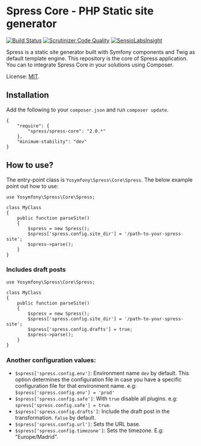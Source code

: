 Spress Core - PHP Static site generator
=======================================

[![Build Status](https://travis-ci.org/spress/Spress.png?branch=master)](https://travis-ci.org/spress/Spress)
[![Scrutinizer Code Quality](https://scrutinizer-ci.com/g/spress/Spress/badges/quality-score.png?b=master)](https://scrutinizer-ci.com/g/spress/Spress/?branch=master)
[![SensioLabsInsight](https://insight.sensiolabs.com/projects/1ea79d8e-894d-4cf5-8f64-c941376b3f77/mini.png)](https://insight.sensiolabs.com/projects/1ea79d8e-894d-4cf5-8f64-c941376b3f77)

Spress is a static site generator built with Symfony components and Twig as default template engine. This repository is the
core of Spress application. You can to integrate Spress Core in your solutions using Composer.

License: [MIT](https://github.com/yosymfony/Spress/blob/master/LICENSE).

Installation
------------
Add the following to your `composer.json` and run `composer update`.

```
{
    "require": {
        "spress/spress-core": "2.0.*"
    },
    "minimum-stability": "dev"
}
```

How to use?
-----------
The entry-point class is `Yosymfony\Spress\Core\Spress`. The below example point out how to use:

```
use Yosymfony\Spress\Core\Spress;

class MyClass
{
    public function parseSite()
    {
        $spress = new Spress();
        $spress['spress.config.site_dir'] = '/path-to-your-spress-site';
        $spress->parse();
    }
}
```

### Includes draft posts
```
use Yosymfony\Spress\Core\Spress;

class MyClass
{
    public function parseSite()
    {
        $spress = new Spress();
        $spress['spress.config.site_dir'] = '/path-to-your-spress-site';
        $spress['spress.config.drafts'] = true;
        $spress->parse();
    }
}
``` 

### Another configuration values:

* `$spress['spress.config.env']`: Environment name `dev` by default. This option determines the configuration file in case you have a specific configuration file for that environment name. e.g: `$spress['spress.config.env'] = 'prod'`
* `$spress['spress.config.safe']`: With `true` disable all plugins. e.g: `spress['spress.config.safe'] = true`.
* `$spress['spress.config.drafts']`: Include the draft post in the transformation. `false` by default.
* `$spress['spress.config.url']`: Sets the URL base.
* `$spress['spress.config.timezone']`: Sets the timezone. E.g: "Europe/Madrid".
